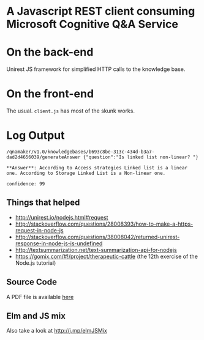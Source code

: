 A Javascript REST client consuming Microsoft Cognitive Q&A Service 
============================

On the back-end  
================
Unirest JS framework for simplified HTTP calls to the knowledge base.

On the front-end  
================
The usual. `client.js` has most of the skunk works. 

# Log Output 

    /qnamaker/v1.0/knowledgebases/b693c8be-313c-434d-b3a7-dad2d4656039/generateAnswer {"question":"Is linked list non-linear? "}
    
    **Answer**: According to Access strategies Linked list is a linear one. According to Storage Linked List is a Non-linear one.
    
    confidence: 99
    
## Things that helped 

- http://unirest.io/nodejs.html#request
- http://stackoverflow.com/questions/28008393/how-to-make-a-https-request-in-node-js
- http://stackoverflow.com/questions/38008042/returned-unirest-response-in-node-js-is-undefined
- http://textsummarization.net/text-summarization-api-for-nodejs
- https://gomix.com/#!/project/therapeutic-cattle (the 12th exercise of the Node.js tutorial)

## Source Code 

A PDF file is available [here](https://cdn.gomix.com/31b3ba94-5f90-45e1-b1e9-54c3dbe89412%2FquestionsJSCode.pdf)

## Elm and JS mix

Also take a look at http://j.mp/elmJSMix 

